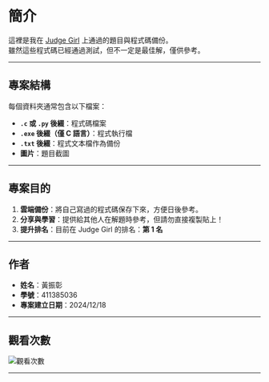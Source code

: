 # 簡介

這裡是我在 [Judge Girl](http://120.126.151.220/ranklist) 上通過的題目與程式碼備份。  
雖然這些程式碼已經通過測試，但不一定是最佳解，僅供參考。 

---

## 專案結構

每個資料夾通常包含以下檔案：

- **`.c` 或 `.py` 後綴**：程式碼檔案  
- **`.exe` 後綴（僅 C 語言）**：程式執行檔  
- **`.txt` 後綴**：程式文本檔作為備份  
- **圖片**：題目截圖

---

## 專案目的

1. **雲端備份**：將自己寫過的程式碼保存下來，方便日後參考。  
2. **分享與學習**：提供給其他人在解題時參考，但請勿直接複製貼上！  
3. **提升排名**：目前在 Judge Girl 的排名：**第 1 名** 

---

## 作者

- **姓名**：黃振彰  
- **學號**：411385036  
- **專案建立日期**：2024/12/18  

---

## 觀看次數

![觀看次數](https://komarev.com/ghpvc/?username=huangzz06&style=for-the-badge&color=blue)

---
